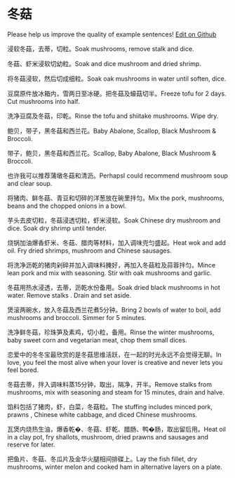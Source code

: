 # 冬菇

Please help us improve the quality of example sentences! [Edit on Github](https://github.com/jiyushe/jiyu-example-sentence-source/blob/main/chinese/donggu.md)

<p><span class="chinese">浸软冬菇，去蒂，切粒。</span><span class="english">Soak mushrooms, remove stalk and dice.</span></p>

<p><span class="chinese">冬菇、虾米浸软切幼粒。</span><span class="english">Soak and dice mushroom and dried shrimp.</span></p>

<p><span class="chinese">将冬菇浸软，然后切成细粒。</span><span class="english">Soak oak mushrooms in water until soften, dice.</span></p>

<p><span class="chinese">豆腐原件放冰箱内，雪两日至冰硬。把冬菇及蠔菇切半。</span><span class="english">Freeze tofu for 2 days. Cut mushrooms into half.</span></p>

<p><span class="chinese">洗净豆腐及冬菇，印乾。</span><span class="english">Rinse the tofu and shiitake mushrooms. Wipe dry.</span></p>

<p><span class="chinese">鲍贝，带子，黑冬菇和西兰花。</span><span class="english">Baby Abalone, Scallop, Black Mushroom & Broccoli.</span></p>

<p><span class="chinese">带子，鲍贝，黑冬菇和西兰花。</span><span class="english">Scallop, Baby Abalone, Black Mushroom & Broccoli.</span></p>

<p><span class="chinese">也许我可以推荐蒲墩冬菇和清沥。</span><span class="english">PerhapsI could recommend mushroom soup and clear soup.</span></p>

<p><span class="chinese">将猪肉、鲜冬菇、青豆和切碎的洋葱放在碗里拌匀。</span><span class="english">Mix the pork, mushrooms, beans and the chopped onions in a bowl.</span></p>

<p><span class="chinese">芋头去皮切粒，冬菇浸透切粒，虾米浸软。</span><span class="english">Soak Chinese dry mushroom and dice. Soak dry shrimp until tender.</span></p>

<p><span class="chinese">烧锅加油爆香虾米、冬菇、腊肉等材料，加入调味兜匀盛起。</span><span class="english">Heat wok and add oil. Fry dried shrimps, mushroom and Chinese sausages.</span></p>

<p><span class="chinese">将洗净沥乾的猪肉剁碎并加入调味料腌好，再加入冬菇粒及蒜蓉拌匀。</span><span class="english">Mince lean pork and mix with seasoning. Stir with oak mushrooms and garlic.</span></p>

<p><span class="chinese">冬菇用热水浸透，去蒂，沥乾水份备用。</span><span class="english">Soak dried black mushrooms in hot water. Remove stalks . Drain and set aside.</span></p>

<p><span class="chinese">煲滚两碗水，放入冬菇及西兰花煮5分钟。</span><span class="english">Bring 2 bowls of water to boil, add mushrooms and broccoli. Simmer for 5 minutes.</span></p>

<p><span class="chinese">洗净鲜冬菇，珍珠笋及素鸡，切小粒，备用。</span><span class="english">Rinse the winter mushrooms, baby sweet corn and vegetarian meat, chop them small dices.</span></p>

<p><span class="chinese">恋爱中的冬冬宝最欣赏的是冬菇思维活跃，在一起的时光永远不会觉得无聊。</span><span class="english">In love, you feel the most alive when your lover is creative and never lets you feel bored.</span></p>

<p><span class="chinese">冬菇去蒂，拌入调味料蒸15分钟，取出，隔净，开半。</span><span class="english">Remove stalks from mushrooms, mix with seasoning and steam for 15 minutes, drain and halve.</span></p>

<p><span class="chinese">馅料包括了猪肉，虾，白菜，冬菇粒。</span><span class="english">The stuffing includes minced pork, prawns , Chinese white cabbage, and diced Chinese mushrooms.</span></p>

<p><span class="chinese">瓦煲内烧热生油，爆香乾�、冬菇、虾乾、腊肠、鸭�肠，取出留后用。</span><span class="english">Heat oil in a clay pot, fry shallots, mushroom, dried prawns and sausages and reserve for later.</span></p>

<p><span class="chinese">把鱼片、冬菇、冬瓜片及金华火腿相间排碟上。</span><span class="english">Lay the fish fillet, dry mushrooms, winter melon and cooked ham in alternative layers on a plate.</span></p>

